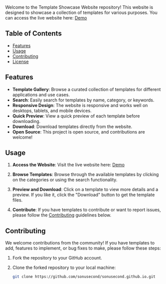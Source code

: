 Welcome to the Template Showcase Website repository! This website is designed to showcase a collection of templates for various purposes. You can access the live website here: [Demo](https://sonusecond.github.io)

## Table of Contents

- [Features](#features)
- [Usage](#usage)
- [Contributing](#contributing)
- [License](#license)

## Features

- **Template Gallery**: Browse a curated collection of templates for different applications and use cases.
- **Search**: Easily search for templates by name, category, or keywords.
- **Responsive Design**: The website is responsive and works well on desktops, tablets, and mobile devices.
- **Quick Preview**: View a quick preview of each template before downloading.
- **Download**: Download templates directly from the website.
- **Open Source**: This project is open source, and contributions are welcome!

## Usage

1. **Access the Website**: Visit the live website here: [Demo](https://sonusecond.github.io)

2. **Browse Templates**: Browse through the available templates by clicking on the categories or using the search functionality.

3. **Preview and Download**: Click on a template to view more details and a preview. If you like it, click the "Download" button to get the template files.

4. **Contribute**: If you have templates to contribute or want to report issues, please follow the [Contributing](#contributing) guidelines below.

## Contributing

We welcome contributions from the community! If you have templates to add, features to implement, or bug fixes to make, please follow these steps:

1. Fork the repository to your GitHub account.

2. Clone the forked repository to your local machine:

   ```bash
   git clone https://github.com/sonusecond/sonusecond.github.io.git
